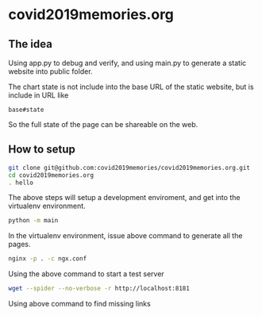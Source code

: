 # covid2019memories.org

## The idea

Using app.py to debug and verify, and using main.py to generate a static website into public folder.

The chart state is not include into the base URL of the static website, but is include in URL like

```
base#state
```

So the full state of the page can be shareable on the web.

## How to setup

```bash
git clone git@github.com:covid2019memories/covid2019memories.org.git
cd covid2019memories.org
. hello
```

The above steps will setup a development enviroment, and get into the virtualenv environment.

```bash
python -m main
```

In the virtualenv environment, issue above command to generate all the pages.

```bash
nginx -p . -c ngx.conf
```

Using the above command to start a test server

```bash
wget --spider --no-verbose -r http://localhost:8181
```

Using above command to find missing links


 


